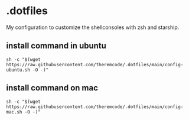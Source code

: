 # .dotfiles

My configuration to customize the shellconsoles with zsh and starship.

## install command in ubuntu

```
sh -c "$(wget https://raw.githubusercontent.com/theremcode/.dotfiles/main/config-ubuntu.sh -O -)"
```

## install command on mac

```
sh -c "$(wget https://raw.githubusercontent.com/theremcode/.dotfiles/main/config-mac.sh -O -)"
```

